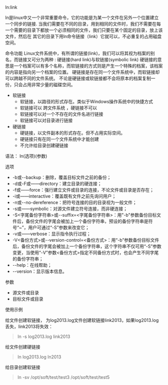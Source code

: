 

ln:link


ln是linux中又一个非常重要命令，它的功能是为某一个文件在另外一个位置建立一个同步的链接.
当我们需要在不同的目录，用到相同的文件时，我们不需要在每一个需要的目录下都放一个必须相同的文件，我们只要在某个固定的目录，放上该文件，然后在 其它的目录下用ln命令链接（link）它就可以，不必重复的占用磁盘空间。

命令功能
Linux文件系统中，有所谓的链接(link)，我们可以将其视为档案的别名，而链接又可分为两种 :
硬链接(hard link)与软链接(symbolic link)
硬链接的意思是一个档案可以有多个名称，而软链接的方式则是产生一个特殊的档案，该档案的内容是指向另一个档案的位置。
硬链接是存在同一个文件系统中，而软链接却可以跨越不同的文件系统。
不论是硬链接或软链接都不会将原本的档案复制一份，只会占用非常少量的磁碟空间。
* 软链接
    * 软链接，以路径的形式存在。类似于Windows操作系统中的快捷方式
    * 软链接可以 跨文件系统 ，硬链接不可以
    * 软链接可以对一个不存在的文件名进行链接
    * 软链接可以对目录进行链接
* 硬链接
    * 硬链接，以文件副本的形式存在。但不占用实际空间。
    * 硬链接只有在同一个文件系统中才能创建
    * 不允许给目录创建硬链接


语法：
ln(选项)(参数)

选项
* -b或--backup：删除，覆盖目标文件之前的备份；
* -d或-F或——directory：建立目录的硬连接；
* -f或——force：强行建立文件或目录的连接，不论文件或目录是否存在；
* -i或——interactive：覆盖既有文件之前先询问用户；
* -n或--no-dereference：把符号连接的目的目录视为一般文件；
* -s或——symbolic：对源文件建立符号连接，而非硬连接；
* -S<字尾备份字符串>或--suffix=<字尾备份字符串>：用"-b"参数备份目标文件后，备份文件的字尾会被加上一个备份字符串，预设的备份字符串是符号“~”，用户可通过“-S”参数来改变它；
* -v或——verbose：显示指令执行过程；
* -V<备份方式>或--version-control=<备份方式>：用“-b”参数备份目标文件后，备份文件的字尾会被加上一个备份字符串，这个字符串不仅可用“-S”参数变更，当使用“-V”参数<备份方式>指定不同备份方式时，也会产生不同字尾的备份字符串；
* --help：在线帮助；
* --version：显示版本信息。

参数
* 源文件或目录
* 目标文件或目录

使用示例

给文件创建软链接，
为log2013.log文件创建软链接link2013，如果log2013.log丢失，link2013将失效：
>ln -s log2013.log link2013

给文件创建硬链接
>ln log2013.log ln2013

给目录创建软链接
>ln -sv /opt/soft/test/test3 /opt/soft/test/test5
